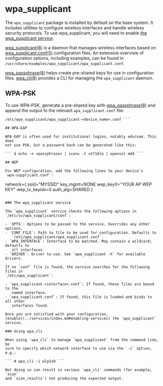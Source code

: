 # wpa_supplicant

The `wpa_supplicant` package is installed by default on the base system. It
includes utilities to configure wireless interfaces and handle wireless
security protocols. To use wpa_supplicant, you will need to enable [the
wpa_supplicant service](#the-wpa_supplicant-service).

[wpa_supplicant(8)](https://man.voidlinux.org/wpa_supplicant.8) is a daemon
that manages wireless interfaces based on
[wpa_supplicant.conf(5)](https://man.voidlinux.org/wpa_supplicant.conf.5)
configuration files. An extensive overview of configuration options,
including examples, can be found in
`/usr/share/examples/wpa_supplicant/wpa_supplicant.conf`.

[wpa_passphrase(8)](https://man.voidlinux.org/wpa_passphrase.8) helps create
pre-shared keys for use in configuration files.
[wpa_cli(8)](https://man.voidlinux.org/wpa_cli.8) provides a CLI for
managing the `wpa_supplicant` daemon.

## WPA-PSK

To use WPA-PSK, generate a pre-shared key with
[wpa_passphrase(8)](https://man.voidlinux.org/wpa_passphrase.8) and append
the output to the relevant `wpa_supplicant.conf` file:

``` # wpa_passphrase <MYSSID> <passphrase> >>
/etc/wpa_supplicant/wpa_supplicant-<device_name>.conf ```

## WPA-EAP

WPA-EAP is often used for institutional logins, notably eduroam. This does
not use PSK, but a password hash can be generated like this:

``` $ echo -n <passphrase> | iconv -t utf16le | openssl md4 ```

## WEP

For WEP configuration, add the following lines to your device's
`wpa-supplicant.conf`:

```
network={
    ssid="MYSSID"
    key_mgmt=NONE
    wep_key0="YOUR AP WEP KEY"
    wep_tx_keyidx=0
    auth_alg=SHARED
}
```

### The wpa_supplicant service

The `wpa_supplicant` service checks the following options in
`/etc/sv/wpa_supplicant/conf`:

- `OPTS`: Options to be passed to the service. Overrides any other options.
- `CONF_FILE`: Path to file to be used for configuration. Defaults to
   `/etc/wpa_supplicant/wpa_supplicant.conf`.
- `WPA_INTERFACE`: Interface to be matched. May contain a wildcard; defaults to
   all interfaces.
- `DRIVER`: Driver to use. See `wpa_supplicant -h` for available drivers.

If no `conf` file is found, the service searches for the following files in
`/etc/wpa_supplicant`:

- `wpa_supplicant-<interface>.conf`: If found, these files are bound to the
   named interface.
- `wpa_supplicant.conf`: If found, this file is loaded and binds to all other
   interfaces found.

Once you are satisfied with your configuration,
[enable](../services/index.md#enabling-services) the `wpa_supplicant`
service.

### Using wpa_cli

When using `wpa_cli` to manage `wpa_supplicant` from the command line, be
sure to specify which network interface to use via the `-i` option, e.g.:

``` # wpa_cli -i wlp2s0 ```

Not doing so can result in various `wpa_cli` commands (for example, `scan`
and `scan_results`) not producing the expected output.
